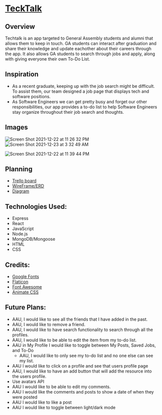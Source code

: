 # <a href='https://ga-tech-talk.herokuapp.com/'>TeckTalk</a>


## Overview

  Techtalk is an app targeted to General Assembly students and alumni that allows them to keep in touch. GA students can interact after graduation and share their knowledge and update eachother about their careers through the app. It also allows GA students to search through jobs and apply, along with giving everyone their own To-Do List. 


## Inspiration

  - As a recent graduate, keeping up with the job search might be difficult. To assist them, our team designed a job page that displays tech and software positions. 
  - As Software Engineers we can get pretty busy and forget our other responsibilities, our app provides a to-do list to help Software Engineers stay organize throughout their job search and thoughts. 

## Images
![Screen Shot 2021-12-22 at 11 26 32 PM](https://user-images.githubusercontent.com/90650175/147211763-17cf82a1-03d3-455c-a38b-a328a74a3616.png)
![Screen Shot 2021-12-23 at 3 32 49 AM](https://user-images.githubusercontent.com/90650175/147212110-24edb581-6c6c-4204-9311-b472681393d4.png)

![Screen Shot 2021-12-22 at 11 39 44 PM](https://user-images.githubusercontent.com/90650175/147211762-bfc31f31-cf46-4339-a152-c32f866469e0.png)


## Planning
  -  <a href='https://trello.com/b/B2rZsNuh/techtalk'>Trello board</a>
  -  <a href='https://whimsical.com/raee-erd-wireframe-FVn4ELdEAimZMB8u5okP7d'>WireFrame/ERD</a>
  -  <a href='https://whimsical.com/techtalk-RryeqpZDPCYyj9RBtu4YVb'>Diagram</a>
  

## Technologies Used: 
* Express
* React
* JavaScript
* Node.js
* MongoDB/Mongoose
* HTML
* CSS

## Credits:
  - <a href='https://fonts.google.com/specimen/Slabo+27px?category=Serif,Sans+Serif,Display&stylecount=1&width=6'>Google Fonts</a>
  - <a href='https://www.freepik.com'>Flaticon</a>
  - <a href='https://fontawesome.com/'>Font Awesome</a>
  - <a href='https://animate.style/'>Animate CSS</a>

## Future Plans:
  - AAU, I would like to see all the friends that I have added in the past.
  - AAU, I would like to remove a friend.
  - AAU, I would like to have search functionality to search through all the profiles.
  - AAU, I would like to be able to edit the item from my to-do list.
  - AAU in My Profile I would like to toggle between My Posts, Saved Jobs, and To-Do
    - AAU, I would like to only see my to-do list and no one else can see my list.
  - AAU I would like to click on a profile and see that users profile page
  - AAU, I would like to have an add button that will add the resource into the users profile.
  - Use avatars API
  - AAU I would like to be able to edit my comments.
  - AAU I would like the comments and posts to show a date of when they were posted
  - AAU I would like to like a post
  - AAU I would like to toggle between light/dark mode
